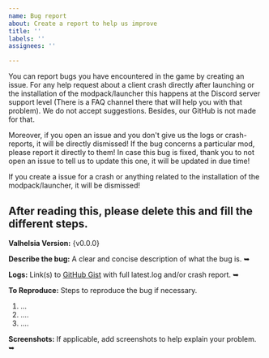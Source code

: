 ```yaml
---
name: Bug report
about: Create a report to help us improve
title: ''
labels: ''
assignees: ''

---
```


You can report bugs you have encountered in the game by creating an issue. For any help request about a client crash directly after launching or the installation of the modpack/launcher this happens at the Discord server support level (There is a FAQ channel there that will help you with that problem). We do not accept suggestions. Besides, our GitHub is not made for that.

Moreover, if you open an issue and you don't give us the logs or crash-reports, it will be directly dismissed!
If the bug concerns a particular mod, please report it directly to them! In case this bug is fixed, thank you to not open an issue to tell us to update this one, it will be updated in due time!

If you create a issue for a crash or anything related to the installation of the modpack/launcher, it will be dismissed!

After reading this, please delete this and fill the different steps.
-------------------------------------------------------
**Valhelsia Version:** {v0.0.0}

**Describe the bug:** A clear and concise description of what the bug is.
➥

**Logs:** Link(s) to [GitHub Gist](https://gist.github.com/) with full latest.log and/or crash report.
➥

**To Reproduce:** Steps to reproduce the bug if necessary.
1. ...
2. ....
3. ....

**Screenshots:** If applicable, add screenshots to help explain your problem.
➥
